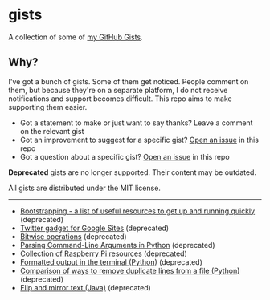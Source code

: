# gists

A collection of some of [my GitHub Gists](https://gist.github.com/dideler?direction=desc&sort=updated).

## Why?

I've got a bunch of gists. Some of them get noticed.
People comment on them, but because they're on a separate platform, I
do not receive notifications and support becomes difficult.
This repo aims to make supporting them easier.

- Got a statement to make or just want to say thanks? Leave a comment on the relevant gist
- Got an improvement to suggest for a specific gist? [Open an issue] in this repo
- Got a question about a specific gist? [Open an issue] in this repo

**Deprecated** gists are no longer supported. Their content may be outdated.

All gists are distributed under the MIT license.

[open an issue]: ../../issues/new

---

- [Bootstrapping - a list of useful resources to get up and running quickly](https://gist.github.com/dideler/1718200) (deprecated)
- [Twitter gadget for Google Sites](https://gist.github.com/dideler/2153825) (deprecated)
- [Bitwise operations](https://gist.github.com/dideler/2365607) (deprecated)
- [Parsing Command-Line Arguments in Python](https://gist.github.com/dideler/2395703) (deprecated)
- [Collection of Raspberry Pi resources](https://gist.github.com/dideler/3394257) (deprecated)
- [Formatted output in the terminal (Python)](https://gist.github.com/dideler/3814182) (deprecated)
- [Comparison of ways to remove duplicate lines from a file (Python)](https://gist.github.com/dideler/4688053) (deprecated)
- [Flip and mirror text (Java)](https://gist.github.com/dideler/4969581) (deprecated)
